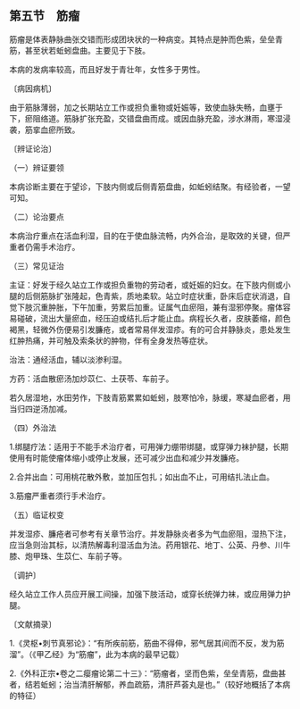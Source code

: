 ## 第五节　筋瘤

筋瘤是体表静脉曲张交错而形成团块状的一种病变。其特点是肿而色紫，垒垒青筋，甚至状若蚯蚓盘曲。主要见于下肢。

本病的发病率较高，而且好发于青壮年，女性多于男性。

〔病因病机〕

由于筋脉薄弱，加之长期站立工作或担负重物或妊娠等，致使血脉失畅，血壅于下，瘀阻络道。筋脉扩张充盈，交错盘曲而成。或因血脉充盈，涉水淋雨，寒湿浸袭，筋挛血瘀所致。

〔辨证论治〕

（一）辨证要领

本病诊断主要在于望诊，下肢内侧或后侧青筋盘曲，如蚯蚓结聚。有经验者，一望可知。

（二）论治要点

本病治疗重点在活血利湿，目的在于使血脉流畅，内外合治，是取效的关键，但严重者仍需手术治疗。

（三）常见证治

主证：好发于经久站立工作或担负重物的劳动者，或妊娠的妇女。在下肢内侧或小腿的后侧筋脉扩张隆起，色青紫，质地柔软。站立时症状重，卧床后症状消退，自觉下肢沉重肿胀，下午加重，劳累后加重。证属气血瘀阻，兼有湿邪停聚。瘤体容易碰破，流出大量瘀血，经压迫或结扎后才能止血。病程长久者，皮肤萎缩，颜色褐黑，轻微外伤便易引发臁疮，或者常易伴发湿疹。有的可合并静脉炎，患处发生红肿热痛，并可触及索条状的肿物，伴有全身发热等症状。

治法：通经活血，辅以淡渗利湿。

方药：活血散瘀汤加炒苡仁、土茯苓、车前子。

若久居湿地，水田劳作，下肢青筋累累如蚯蚓，肢寒怕冷，脉缓，寒凝血瘀者，用当归四逆汤加减。

（四）外治法

1.绑腿疗法：适用于不能手术治疗者，可用弹力绷带绑腿，或穿弹力袜护腿，长期使用有时能使瘤体缩小或停止发展，还可减少出血和减少并发臁疮。

2.合并出血：可用桃花散外敷，並加压包扎；如出血不止，可用结扎法止血。

3.筋瘤严重者须行手术治疗。

（五）临证权变

并发湿疹、臁疮者可参考有关章节治疗。并发静脉炎者多为气血瘀阻，湿热下注，应当急则治其标，以清热解毒利湿活血为法。药用银花、地丁、公英、丹参、川牛膝、炮甲珠、生苡仁、车前子等。

〔调护〕

经久站立工作人员应开展工间操，加强下肢活动，或穿长统弹力袜，或应用弹力护腿。

〔文献摘录〕

1.《灵枢•刺节真邪论》：“有所疾前筋，筋曲不得伸，邪气居其间而不反，发为筋溜”。（《甲乙经》为“筋瘤”，此为本病的最早记载）

2.《外科正宗•卷之二瘿瘤论第二十三》：“筋瘤者，坚而色紫，垒垒青筋，盘曲甚者，结若蚯蚓；治当清肝解郁，养血疏筋，清肝芦荟丸是也。”（较好地概括了本病的特征）
